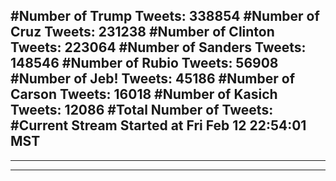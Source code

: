 #Number of Trump Tweets: 338854
#Number of Cruz Tweets: 231238
#Number of Clinton Tweets: 223064
#Number of Sanders Tweets: 148546
#Number of Rubio Tweets: 56908
#Number of Jeb! Tweets: 45186
#Number of Carson Tweets: 16018
#Number of Kasich Tweets: 12086
#Total Number of Tweets:  
#Current Stream Started at Fri Feb 12 22:54:01 MST
---
---
---
